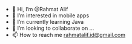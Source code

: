 - 👋 Hi, I’m @Rahmat Alif
- 👀 I’m interested in mobile apps
- 🌱 I’m currently learning Java
- 💞️ I’m looking to collaborate on ...
- 📫 How to reach me rahmatalif.id@gmail.com

<!---
k900s10/k900s10 is a ✨ special ✨ repository because its `README.md` (this file) appears on your GitHub profile.
You can click the Preview link to take a look at your changes.
--->
